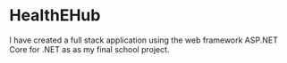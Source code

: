 # HealthEHub

I have created a full stack application using the web framework ASP.NET Core for .NET as as my final school project.

